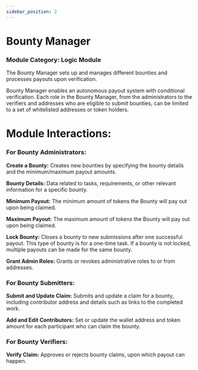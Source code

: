 ```yaml
---
sidebar_position: 2
---
```


# Bounty Manager

### Module Category: Logic Module

The Bounty Manager sets up and manages different bounties and processes payouts upon verification.

Bounty Manager enables an autonomous payout system with conditional verification. Each role in the Bounty Manager, from the administrators to the verifiers and addresses who are eligible to submit bounties, can be limited to a set of whitelisted addresses or token holders.

# Module Interactions:

### For Bounty Administrators:

**Create a Bounty:** Creates new bounties by specifying the bounty details and the minimum/maximum payout amounts.

**Bounty Details:** Data related to tasks, requirements, or other relevant information for a specific bounty.

**Minimum Payout:** The minimum amount of tokens the Bounty will pay out upon being claimed.

**Maximum Payout:** The maximum amount of tokens the Bounty will pay out upon being claimed.

**Lock Bounty:** Closes a bounty to new submissions after one successful payout. This type of bounty is for a one-time task. If a bounty is not locked, multiple payouts can be made for the same bounty.

**Grant Admin Roles:** Grants or revokes administrative roles to or from addresses.

### For Bounty Submitters:

**Submit and Update Claim:** Submits and update a claim for a bounty, including contributor address and details such as links to the completed work.

**Add and Edit Contributors:** Set or update the wallet address and token amount for each participant who can claim the bounty.

### For Bounty Verifiers:

**Verify Claim:** Approves or rejects bounty claims, upon which payout can happen.
